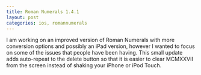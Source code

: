 ```yaml
---
title: Roman Numerals 1.4.1
layout: post
categories: ios, romannumerals
---
```

I am working on an improved version of Roman Numerals with more conversion options and possibly an iPad version, however I wanted to focus on some of the issues that people have been having. This small update adds auto-repeat to the delete button so that it is easier to clear MCMXXVII from the screen instead of shaking your iPhone or iPod Touch.
